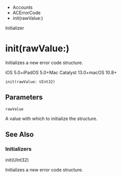 

- Accounts
- ACErrorCode
-  init(rawValue:) 

Initializer

# init(rawValue:)

Initializes a new error code structure.

iOS 5.0+iPadOS 5.0+Mac Catalyst 13.0+macOS 10.8+

``` source
init(rawValue: UInt32)
```

## Parameters 

`rawValue`  

A value with which to initialize the structure.

## See Also

### Initializers

init(UInt32)

Initializes a new error code structure.

